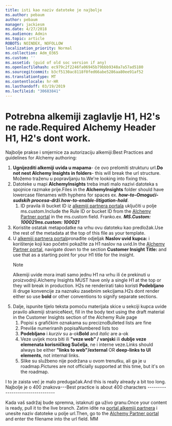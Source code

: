 ```yaml
---
title: isti kao naziv datoteke je najbolje
ms.author: pebaum
author: pebaum
manager: jackiesm
ms.date: 4/27/2018
ms.audience: Admin
ms.topic: article
ROBOTS: NOINDEX, NOFOLLOW
localization_priority: Normal
ms.collection: Adm_O365
ms.custom: ''
ms.assetid: (guid of old soc version if any)
ms.openlocfilehash: ec979c2f2246fa06945b79bbb9348a7a57ad5180
ms.sourcegitcommit: b3cf5130ac8118f0fed66abe5286aa80ee91af52
ms.translationtype: MT
ms.contentlocale: hr-HR
ms.lasthandoff: 03/19/2019
ms.locfileid: "30683841"
---
```

# <a name="required-alchemy-header-h1-h2s-dont-work"></a><span data-ttu-id="83293-102">Potrebna alkemiji zaglavlje H1, H2's ne rade.</span><span class="sxs-lookup"><span data-stu-id="83293-102">Required Alchemy Header H1, H2's dont work.</span></span>
<span data-ttu-id="83293-103">Najbolje prakse i smjernice za autorizaciju alkemiji:</span><span class="sxs-lookup"><span data-stu-id="83293-103">Best Practices and guidelines for Alchemy authoring:</span></span>

1. <span data-ttu-id="83293-104">**Ugnijezditi alkemiji uvida u mapama**- će ovo prelomiti strukturu url.</span><span class="sxs-lookup"><span data-stu-id="83293-104">**Do not nest Alchemy Insights in folders**- this will break the url structure.</span></span> <span data-ttu-id="83293-105">Možemo traženu u popravljanju to.</span><span class="sxs-lookup"><span data-stu-id="83293-105">We're looking into fixing this.</span></span>
1. <span data-ttu-id="83293-106">Datoteke u mapi **AlchemyInsights** treba imati malo nazivi datoteka s spojnice razmake prije.</span><span class="sxs-lookup"><span data-stu-id="83293-106">Files in the **AlchemyInsights** folder should have lowercase filenames with hyphens for spaces ex.</span></span> <span data-ttu-id="83293-107">***how-to-Omogući-sudskih procesa-drži***.</span><span class="sxs-lookup"><span data-stu-id="83293-107">***how-to-enable-litigation-hold***.</span></span>
    1. <span data-ttu-id="83293-108">ID pravila ili bucket ID iz [alkemiji partnera portala](https://alchemyportal.azurewebsites.net) uključiti u polje ms.custom.</span><span class="sxs-lookup"><span data-stu-id="83293-108">Include the Rule ID or bucket ID from the [Alchemy Partner portal](https://alchemyportal.azurewebsites.net) in the ms.custom field.</span></span> <span data-ttu-id="83293-109">Franko.</span><span class="sxs-lookup"><span data-stu-id="83293-109">ex.</span></span> <span data-ttu-id="83293-110">***MS.Custom: 100021***</span><span class="sxs-lookup"><span data-stu-id="83293-110">***ms.custom: 100021***</span></span>
1. <span data-ttu-id="83293-111">Koristite ostatak metapodatke na vrhu ovu datoteku kao predložak.</span><span class="sxs-lookup"><span data-stu-id="83293-111">Use the rest of the metadata at the top of this file as your template.</span></span>
1. <span data-ttu-id="83293-112">U [alkemiji partnera portal](https://alchemyportal.azurewebsites.net)pronađite odjeljak **Naslov uvid kupca:** i korištenje koji kao početni pokažite za H1 naslov na uvid.</span><span class="sxs-lookup"><span data-stu-id="83293-112">In the [Alchemy Partner portal](https://alchemyportal.azurewebsites.net), navigate down to the section **Customer Insight Title:** and use that as a starting point for your H1 title for the insight.</span></span> 
    > [!NOTE]
    > <span data-ttu-id="83293-113">Alkemiji uvide mora imati samo jednu H1 na vrhu ili će prekinuti u proizvodnji.</span><span class="sxs-lookup"><span data-stu-id="83293-113">Alchemy Insights MUST have only a single H1 at the top or they will break in production.</span></span> <span data-ttu-id="83293-114">H2s ne renderirati tako koristi **Podebljano** ili druge konvencije za naznaku zasebnim sekcijama.</span><span class="sxs-lookup"><span data-stu-id="83293-114">H2s dont render either so use **bold** or other conventions to signify separate sections.</span></span>
1. <span data-ttu-id="83293-115">Dalje, ispunite tijelo teksta pomoću materijala skice u sekciji kupca uvide pravilo alkemiji stranice</span><span class="sxs-lookup"><span data-stu-id="83293-115">Next, fill in the body text using the draft material in the Customer Insights section of the Alchemy Rule page</span></span>
    1. <span data-ttu-id="83293-116">Popisi s grafičkim oznakama su precizno</span><span class="sxs-lookup"><span data-stu-id="83293-116">Bulleted lists are fine</span></span>
    1. <span data-ttu-id="83293-117">Previše numeriranih popisa</span><span class="sxs-lookup"><span data-stu-id="83293-117">Numbered lists too</span></span>
    1. <span data-ttu-id="83293-118">**Podebljano** i *kurziv* su a-ok</span><span class="sxs-lookup"><span data-stu-id="83293-118">**Bold** and *italic* are a-ok</span></span>
    1. <span data-ttu-id="83293-119">Veze uvijek mora biti ili **"veze web" / vanjski** ili **dublje veze elemenata korisničkog Sučelja**, ne i interne veze.</span><span class="sxs-lookup"><span data-stu-id="83293-119">Links should always be either **"links to web"/external** OR **deep-links to UI elements**, not internal links.</span></span>
    1. <span data-ttu-id="83293-120">Slike su službeno nije podržana u ovom trenutku, ali ga je u roadmap.</span><span class="sxs-lookup"><span data-stu-id="83293-120">Pictures are not officially supported at this time, but it's on the roadmap.</span></span>

<span data-ttu-id="83293-121">I to je zaista već je malo predugačak.</span><span class="sxs-lookup"><span data-stu-id="83293-121">And this is really already a bit too long.</span></span> <span data-ttu-id="83293-122">Najbolje je o 400 znakova---</span><span class="sxs-lookup"><span data-stu-id="83293-122">Best practice is about 400 characters ---------------------------------</span></span>

<span data-ttu-id="83293-123">Kada vaš sadržaj bude spremna, istaknuti ga uživo granu.</span><span class="sxs-lookup"><span data-stu-id="83293-123">Once your content is ready, pull it to the live branch.</span></span> <span data-ttu-id="83293-124">Zatim idite na [portal alkemiji partnera](https://alchemyportal.azurewebsites.net) i unesite naziv datoteke u polje url.</span><span class="sxs-lookup"><span data-stu-id="83293-124">Then, go to the [Alchemy Partner portal](https://alchemyportal.azurewebsites.net) and enter the filename into the url field.</span></span> <span data-ttu-id="83293-125">M</span><span class="sxs-lookup"><span data-stu-id="83293-125">M</span></span>